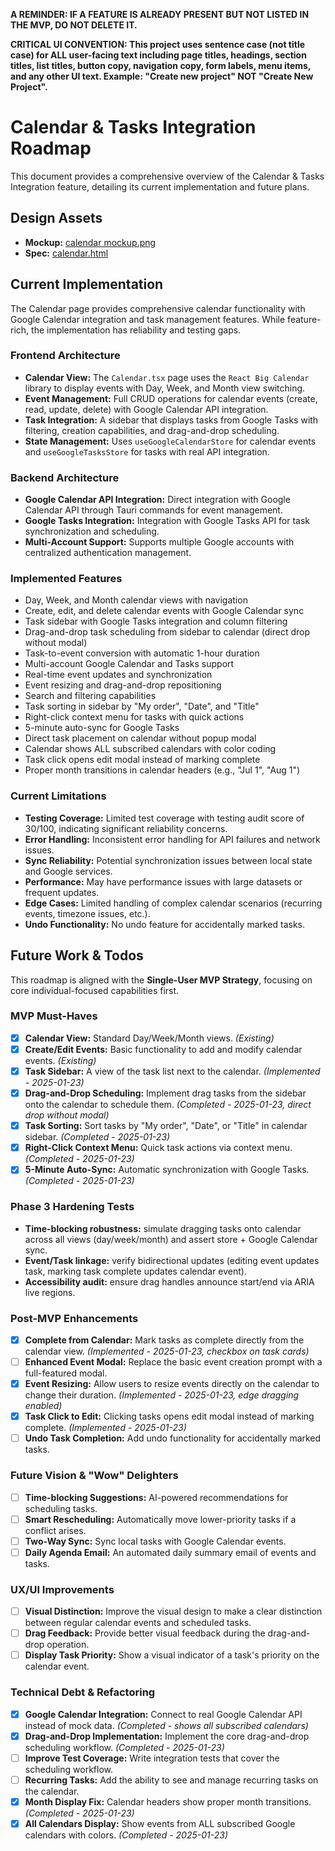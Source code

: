 **A REMINDER: IF A FEATURE IS ALREADY PRESENT BUT NOT LISTED IN THE MVP, DO NOT DELETE IT.**

**CRITICAL UI CONVENTION: This project uses sentence case (not title case) for ALL user-facing text including page titles, headings, section titles, list titles, button copy, navigation copy, form labels, menu items, and any other UI text. Example: "Create new project" NOT "Create New Project".**

# Calendar & Tasks Integration Roadmap

This document provides a comprehensive overview of the Calendar & Tasks Integration feature, detailing its current implementation and future plans.

## Design Assets

- **Mockup:** [calendar mockup.png](../../design/mockups/calendar%20mockup.png)
- **Spec:** [calendar.html](../../design/specs/calendar.html)

## Current Implementation

The Calendar page provides comprehensive calendar functionality with Google Calendar integration and task management features. While feature-rich, the implementation has reliability and testing gaps.

### Frontend Architecture

- **Calendar View:** The `Calendar.tsx` page uses the `React Big Calendar` library to display events with Day, Week, and Month view switching.
- **Event Management:** Full CRUD operations for calendar events (create, read, update, delete) with Google Calendar API integration.
- **Task Integration:** A sidebar that displays tasks from Google Tasks with filtering, creation capabilities, and drag-and-drop scheduling.
- **State Management:** Uses `useGoogleCalendarStore` for calendar events and `useGoogleTasksStore` for tasks with real API integration.

### Backend Architecture

- **Google Calendar API Integration:** Direct integration with Google Calendar API through Tauri commands for event management.
- **Google Tasks Integration:** Integration with Google Tasks API for task synchronization and scheduling.
- **Multi-Account Support:** Supports multiple Google accounts with centralized authentication management.

### Implemented Features

- Day, Week, and Month calendar views with navigation
- Create, edit, and delete calendar events with Google Calendar sync
- Task sidebar with Google Tasks integration and column filtering
- Drag-and-drop task scheduling from sidebar to calendar (direct drop without modal)
- Task-to-event conversion with automatic 1-hour duration
- Multi-account Google Calendar and Tasks support
- Real-time event updates and synchronization
- Event resizing and drag-and-drop repositioning
- Search and filtering capabilities
- Task sorting in sidebar by "My order", "Date", and "Title"
- Right-click context menu for tasks with quick actions
- 5-minute auto-sync for Google Tasks
- Direct task placement on calendar without popup modal
- Calendar shows ALL subscribed calendars with color coding
- Task click opens edit modal instead of marking complete
- Proper month transitions in calendar headers (e.g., "Jul 1", "Aug 1")

### Current Limitations

- **Testing Coverage:** Limited test coverage with testing audit score of 30/100, indicating significant reliability concerns.
- **Error Handling:** Inconsistent error handling for API failures and network issues.
- **Sync Reliability:** Potential synchronization issues between local state and Google services.
- **Performance:** May have performance issues with large datasets or frequent updates.
- **Edge Cases:** Limited handling of complex calendar scenarios (recurring events, timezone issues, etc.).
- **Undo Functionality:** No undo feature for accidentally marked tasks.

## Future Work & Todos

This roadmap is aligned with the **Single-User MVP Strategy**, focusing on core individual-focused capabilities first.

### MVP Must-Haves

- [x] **Calendar View:** Standard Day/Week/Month views. *(Existing)*
- [x] **Create/Edit Events:** Basic functionality to add and modify calendar events. *(Existing)*
- [x] **Task Sidebar:** A view of the task list next to the calendar. *(Implemented - 2025-01-23)*
- [x] **Drag-and-Drop Scheduling:** Implement drag tasks from the sidebar onto the calendar to schedule them. *(Completed - 2025-01-23, direct drop without modal)*
- [x] **Task Sorting:** Sort tasks by "My order", "Date", or "Title" in calendar sidebar. *(Completed - 2025-01-23)*
- [x] **Right-Click Context Menu:** Quick task actions via context menu. *(Completed - 2025-01-23)*
- [x] **5-Minute Auto-Sync:** Automatic synchronization with Google Tasks. *(Completed - 2025-01-23)*

### Phase 3 Hardening Tests

- **Time-blocking robustness:** simulate dragging tasks onto calendar across all views (day/week/month) and assert store + Google Calendar sync.
- **Event/Task linkage:** verify bidirectional updates (editing event updates task, marking task complete updates calendar event).
- **Accessibility audit:** ensure drag handles announce start/end via ARIA live regions.

### Post-MVP Enhancements

- [x] **Complete from Calendar:** Mark tasks as complete directly from the calendar view. *(Implemented - 2025-01-23, checkbox on task cards)*
- [ ] **Enhanced Event Modal:** Replace the basic event creation prompt with a full-featured modal.
- [x] **Event Resizing:** Allow users to resize events directly on the calendar to change their duration. *(Implemented - 2025-01-23, edge dragging enabled)*
- [x] **Task Click to Edit:** Clicking tasks opens edit modal instead of marking complete. *(Implemented - 2025-01-23)*
- [ ] **Undo Task Completion:** Add undo functionality for accidentally marked tasks.

### Future Vision & "Wow" Delighters

- [ ] **Time-blocking Suggestions:** AI-powered recommendations for scheduling tasks.
- [ ] **Smart Rescheduling:** Automatically move lower-priority tasks if a conflict arises.
- [ ] **Two-Way Sync:** Sync local tasks with Google Calendar events.
- [ ] **Daily Agenda Email:** An automated daily summary email of events and tasks.

### UX/UI Improvements

- [ ] **Visual Distinction:** Improve the visual design to make a clear distinction between regular calendar events and scheduled tasks.
- [ ] **Drag Feedback:** Provide better visual feedback during the drag-and-drop operation.
- [ ] **Display Task Priority:** Show a visual indicator of a task's priority on the calendar event.

### Technical Debt & Refactoring

- [x] **Google Calendar Integration:** Connect to real Google Calendar API instead of mock data. *(Completed - shows all subscribed calendars)*
- [x] **Drag-and-Drop Implementation:** Implement the core drag-and-drop scheduling workflow. *(Completed - 2025-01-23)*
- [ ] **Improve Test Coverage:** Write integration tests that cover the scheduling workflow.
- [ ] **Recurring Tasks:** Add the ability to see and manage recurring tasks on the calendar.
- [x] **Month Display Fix:** Calendar headers show proper month transitions. *(Completed - 2025-01-23)*
- [x] **All Calendars Display:** Show events from ALL subscribed Google calendars with colors. *(Completed - 2025-01-23)* 